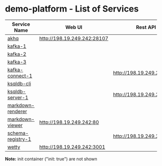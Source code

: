 # demo-platform - List of Services

| Service Name | Web UI | Rest API |
|-------------- |------|------------
|[akhq](./documentation/services/akhq )|<http://198.19.249.242:28107>
|[kafka-1](./documentation/services/kafka )|
|[kafka-2](./documentation/services/kafka )|
|[kafka-3](./documentation/services/kafka )|
|[kafka-connect-1](./documentation/services/kafka-connect )|| <http://198.19.249.242:8083>
|[ksqldb-cli](./documentation/services/ksqldb-cli )|
|[ksqldb-server-1](./documentation/services/ksqldb )|| <http://198.19.249.242:8088>
|[markdown-renderer](./documentation/services/markdown-renderer )|
|[markdown-viewer](./documentation/services/markdown-viewer )|<http://198.19.249.242:80>
|[schema-registry-1](./documentation/services/schema-registry )|| <http://198.19.249.242:8081>
|[wetty](./documentation/services/wetty )|<http://198.19.249.242:3001>|

**Note:** init container ("init: true") are not shown